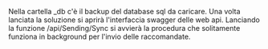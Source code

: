 Nella cartella _db c'è il backup del database sql da caricare.
Una volta lanciata la soluzione si aprirà l'interfaccia swagger delle web api.
Lanciando la funzione /api/Sending/Sync si avvierà la procedura che solitamente funziona in background per l'invio delle raccomandate.
